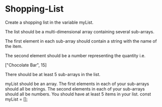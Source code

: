 # Shopping-List

Create a shopping list in the variable myList.

The list should be a multi-dimensional array containing several sub-arrays.

The first element in each sub-array should contain a string with the name of the item.

The second element should be a number representing the quantity i.e.

["Chocolate Bar", 15]

There should be at least 5 sub-arrays in the list.

myList should be an array.
The first elements in each of your sub-arrays should all be strings.
The second elements in each of your sub-arrays should all be numbers.
You should have at least 5 items in your list.
const myList = [];
